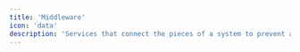 ```yaml
---
title: 'Middleware'
icon: 'data'
description: 'Services that connect the pieces of a system to prevent a single point of failure.'
---
```

